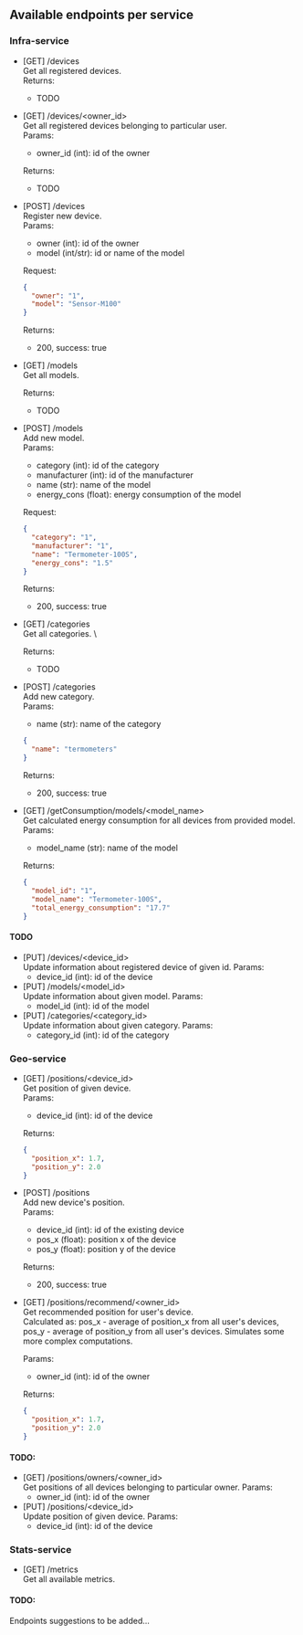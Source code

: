 ## Available endpoints per service

### Infra-service

- [GET] /devices \
  Get all registered devices. \
  Returns:
  - TODO
- [GET] /devices/\<owner_id> \
   Get all registered devices belonging to particular user. \
   Params:

  - owner_id (int): id of the owner

  Returns:

  - TODO

- [POST] /devices \
  Register new device. \
  Params:

  - owner (int): id of the owner
  - model (int/str): id or name of the model

  Request:

  ```json
  {
    "owner": "1",
    "model": "Sensor-M100"
  }
  ```

  Returns:

  - 200, success: true

- [GET] /models \
  Get all models.

  Returns:

  - TODO

- [POST] /models \
   Add new model. \
  Params:

  - category (int): id of the category
  - manufacturer (int): id of the manufacturer
  - name (str): name of the model
  - energy_cons (float): energy consumption of the model

  Request:

  ```json
  {
    "category": "1",
    "manufacturer": "1",
    "name": "Termometer-100S",
    "energy_cons": "1.5"
  }
  ```

  Returns:

  - 200, success: true

- [GET] /categories \
  Get all categories. \

  Returns:

  - TODO

- [POST] /categories \
   Add new category. \
  Params:

  - name (str): name of the category

  ```json
  {
    "name": "termometers"
  }
  ```

  Returns:

  - 200, success: true

- [GET] /getConsumption/models/\<model_name\> \
   Get calculated energy consumption for all devices from provided model. \
  Params:

  - model_name (str): name of the model

  Returns:

  ```json
  {
    "model_id": "1",
    "model_name": "Termometer-100S",
    "total_energy_consumption": "17.7"
  }
  ```

#### TODO

- [PUT] /devices/\<device_id\> \
   Update information about registered device of given id.
  Params:
  - device_id (int): id of the device
- [PUT] /models/\<model_id\> \
   Update information about given model.
  Params:
  - model_id (int): id of the model
- [PUT] /categories/\<category_id\> \
   Update information about given category.
  Params:
  - category_id (int): id of the category

### Geo-service

- [GET] /positions/\<device_id\> \
  Get position of given device. \
  Params:

  - device_id (int): id of the device

  Returns:

  ```json
  {
    "position_x": 1.7,
    "position_y": 2.0
  }
  ```

- [POST] /positions \
  Add new device's position. \
  Params:

  - device_id (int): id of the existing device
  - pos_x (float): position x of the device
  - pos_y (float): position y of the device

  Returns:

  - 200, success: true

- [GET] /positions/recommend/\<owner_id> \
  Get recommended position for user's device. \
  Calculated as: pos_x - average of position_x from all user's devices, pos_y - average of position_y from all user's devices. Simulates some more complex computations.

  Params:

  - owner_id (int): id of the owner

  Returns:

  ```json
  {
    "position_x": 1.7,
    "position_y": 2.0
  }
  ```

#### TODO:

- [GET] /positions/owners/\<owner_id\> \
  Get positions of all devices belonging to particular owner.
  Params:
  - owner_id (int): id of the owner
- [PUT] /positions/\<device_id\> \
   Update position of given device.
  Params:
  - device_id (int): id of the device

### Stats-service

- [GET] /metrics \
  Get all available metrics.

#### TODO:

Endpoints suggestions to be added...
